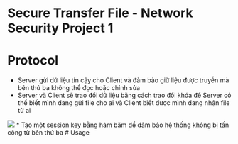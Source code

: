# Secure Transfer File - Network Security Project 1
# Protocol
* Server gửi dữ liệu tin cậy cho Client và đảm bảo giữ liệu được truyền mà bên thứ ba không thể đọc hoặc chỉnh sửa
* Server và Client sẽ trao đổi dữ liệu bằng cách trao đổi khóa để Server có thể biết mình đang gửi file cho ai và Client biết được mình đang nhận file từ ai
<img src="https://www.ibm.com/support/knowledgecenter/en/SSRMWJ_7.0.1/com.ibm.isim.doc/securing/images/ssloneway_generic.jpg">
* Tạo một session key bằng hàm băm để đảm bảo hệ thống không bị tấn công từ bên thứ ba
# Usage
